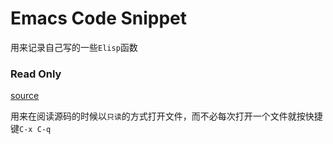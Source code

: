 # Emacs Code Snippet

用来记录自己写的一些`Elisp`函数



### Read Only 

[source](read-source-fun.el)

用来在阅读源码的时候以`只读`的方式打开文件，而不必每次打开一个文件就按快捷键`C-x C-q`